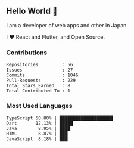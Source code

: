 ## Hello World 👋

I am a developer of web apps and other in Japan.

I ❤️ React and Flutter, and Open Source.

### Contributions

<!-- contributions start -->

    Repositories         : 56
    Issues               : 27
    Commits              : 1046
    Pull-Requests        : 229
    Total Stars Earned   : 8
    Total Contributed To : 1

<!-- contributions end -->

### Most Used Languages

<!-- most-used-languages start -->

    TypeScript 50.80% | ████████████████████
    Dart       12.13% | █████
    Java        8.95% | ████
    HTML        8.87% | ███
    JavaScript  8.18% | ███

<!-- most-used-languages end -->
